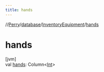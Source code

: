 ```yaml
---
title: hands
---
```

//[Perry](../../../index.html)/[database](../index.html)/[InventoryEquipment](index.html)/[hands](hands.html)



# hands



[jvm]\
val [hands](hands.html): Column<[Int](https://kotlinlang.org/api/latest/jvm/stdlib/kotlin/-int/index.html)>




